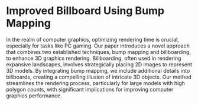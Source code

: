 # Improved Billboard Using Bump Mapping

In the realm of computer graphics, optimizing rendering time is
crucial, especially for tasks like PC gaming. Our paper introduces
a novel approach that combines two established techniques, bump
mapping and billboarding, to enhance 3D graphics rendering.
Billboarding, often used in rendering expansive landscapes,
involves strategically placing 2D images to represent 3D models.
By integrating bump mapping, we include additional details into
billboards, creating a compelling illusion of intricate 3D objects.
Our method streamlines the rendering process, particularly for
large models with high polygon counts, with significant
implications for improving computer graphics performance.
